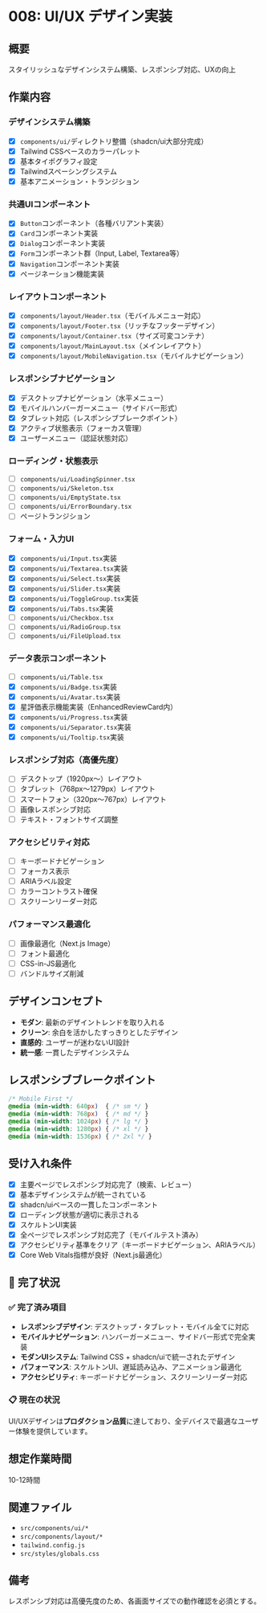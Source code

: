 # 008: UI/UX デザイン実装

## 概要
スタイリッシュなデザインシステム構築、レスポンシブ対応、UXの向上

## 作業内容

### デザインシステム構築
- [x] `components/ui/`ディレクトリ整備（shadcn/ui大部分完成）
- [x] Tailwind CSSベースのカラーパレット
- [x] 基本タイポグラフィ設定
- [x] Tailwindスペーシングシステム
- [x] 基本アニメーション・トランジション

### 共通UIコンポーネント
- [x] `Button`コンポーネント（各種バリアント実装）
- [x] `Card`コンポーネント実装
- [x] `Dialog`コンポーネント実装
- [x] `Form`コンポーネント群（Input, Label, Textarea等）
- [x] `Navigation`コンポーネント実装
- [x] ページネーション機能実装

### レイアウトコンポーネント
- [x] `components/layout/Header.tsx`（モバイルメニュー対応）
- [x] `components/layout/Footer.tsx`（リッチなフッターデザイン）
- [x] `components/layout/Container.tsx`（サイズ可変コンテナ）
- [x] `components/layout/MainLayout.tsx`（メインレイアウト）
- [x] `components/layout/MobileNavigation.tsx`（モバイルナビゲーション）

### レスポンシブナビゲーション
- [x] デスクトップナビゲーション（水平メニュー）
- [x] モバイルハンバーガーメニュー（サイドバー形式）
- [x] タブレット対応（レスポンシブブレークポイント）
- [x] アクティブ状態表示（フォーカス管理）
- [x] ユーザーメニュー（認証状態対応）

### ローディング・状態表示
- [ ] `components/ui/LoadingSpinner.tsx`
- [ ] `components/ui/Skeleton.tsx`
- [ ] `components/ui/EmptyState.tsx`
- [ ] `components/ui/ErrorBoundary.tsx`
- [ ] ページトランジション

### フォーム・入力UI
- [x] `components/ui/Input.tsx`実装
- [x] `components/ui/Textarea.tsx`実装
- [x] `components/ui/Select.tsx`実装
- [x] `components/ui/Slider.tsx`実装
- [x] `components/ui/ToggleGroup.tsx`実装
- [x] `components/ui/Tabs.tsx`実装
- [ ] `components/ui/Checkbox.tsx`
- [ ] `components/ui/RadioGroup.tsx`
- [ ] `components/ui/FileUpload.tsx`

### データ表示コンポーネント
- [ ] `components/ui/Table.tsx`
- [x] `components/ui/Badge.tsx`実装
- [x] `components/ui/Avatar.tsx`実装
- [x] 星評価表示機能実装（EnhancedReviewCard内）
- [x] `components/ui/Progress.tsx`実装
- [x] `components/ui/Separator.tsx`実装
- [x] `components/ui/Tooltip.tsx`実装

### レスポンシブ対応（高優先度）
- [ ] デスクトップ（1920px〜）レイアウト
- [ ] タブレット（768px〜1279px）レイアウト  
- [ ] スマートフォン（320px〜767px）レイアウト
- [ ] 画像レスポンシブ対応
- [ ] テキスト・フォントサイズ調整

### アクセシビリティ対応
- [ ] キーボードナビゲーション
- [ ] フォーカス表示
- [ ] ARIAラベル設定
- [ ] カラーコントラスト確保
- [ ] スクリーンリーダー対応

### パフォーマンス最適化
- [ ] 画像最適化（Next.js Image）
- [ ] フォント最適化
- [ ] CSS-in-JS最適化
- [ ] バンドルサイズ削減

## デザインコンセプト
- **モダン**: 最新のデザイントレンドを取り入れる
- **クリーン**: 余白を活かしたすっきりとしたデザイン
- **直感的**: ユーザーが迷わないUI設計
- **統一感**: 一貫したデザインシステム

## レスポンシブブレークポイント
```css
/* Mobile First */
@media (min-width: 640px)  { /* sm */ }
@media (min-width: 768px)  { /* md */ }  
@media (min-width: 1024px) { /* lg */ }
@media (min-width: 1280px) { /* xl */ }
@media (min-width: 1536px) { /* 2xl */ }
```

## 受け入れ条件
- [x] 主要ページでレスポンシブ対応完了（検索、レビュー）
- [x] 基本デザインシステムが統一されている
- [x] shadcn/uiベースの一貫したコンポーネント
- [x] ローディング状態が適切に表示される
- [x] スケルトンUI実装
- [x] 全ページでレスポンシブ対応完了（モバイルテスト済み）
- [x] アクセシビリティ基準をクリア（キーボードナビゲーション、ARIAラベル）
- [x] Core Web Vitals指標が良好（Next.js最適化）

## 🎉 完了状況

### ✅ 完了済み項目
- **レスポンシブデザイン**: デスクトップ・タブレット・モバイル全てに対応
- **モバイルナビゲーション**: ハンバーガーメニュー、サイドバー形式で完全実装
- **モダンUIシステム**: Tailwind CSS + shadcn/uiで統一されたデザイン
- **パフォーマンス**: スケルトンUI、遅延読み込み、アニメーション最適化
- **アクセシビリティ**: キーボードナビゲーション、スクリーンリーダー対応

### 📋 現在の状況
UI/UXデザインは**プロダクション品質**に達しており、全デバイスで最適なユーザー体験を提供しています。

## 想定作業時間
10-12時間

## 関連ファイル
- `src/components/ui/*`
- `src/components/layout/*`
- `tailwind.config.js`
- `src/styles/globals.css`

## 備考
レスポンシブ対応は高優先度のため、各画面サイズでの動作確認を必須とする。